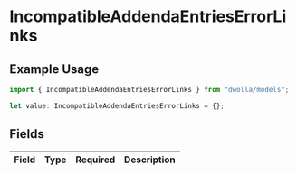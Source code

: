 # IncompatibleAddendaEntriesErrorLinks

## Example Usage

```typescript
import { IncompatibleAddendaEntriesErrorLinks } from "dwolla/models";

let value: IncompatibleAddendaEntriesErrorLinks = {};
```

## Fields

| Field       | Type        | Required    | Description |
| ----------- | ----------- | ----------- | ----------- |
